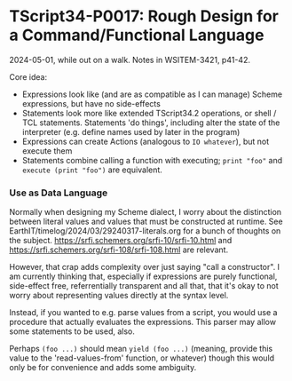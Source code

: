 # TScript34-P0017: Rough Design for a Command/Functional Language

2024-05-01, while out on a walk.
Notes in WSITEM-3421, p41-42.

Core idea:
- Expressions look like (and are as compatible as I can manage)
  Scheme expressions, but have no side-effects
- Statements look more like extended TScript34.2 operations,
  or shell / TCL statements.  Statements 'do things', including
  alter the state of the interpreter (e.g. define names used by later
  in the program)
- Expressions can create Actions (analogous to `IO whatever`),
  but not execute them
- Statements combine calling a function with executing;
  `print "foo"` and `execute (print "foo")` are equivalent.

### Use as Data Language

Normally when designing my Scheme dialect,
I worry about the distinction between literal values
and values that must be constructed at runtime.
See EarthIT/timelog/2024/03/29240317-literals.org for
a bunch of thoughts on the subject.
https://srfi.schemers.org/srfi-10/srfi-10.html and
https://srfi.schemers.org/srfi-108/srfi-108.html
are relevant.

However, that crap adds complexity over just saying
"call a constructor".  I am currently thinking that,
especially if expressions are purely functional,
side-effect free, referrentially transparent and all that,
that it's okay to not worry about representing values
directly at the syntax level.

Instead, if you wanted to e.g. parse values from a script,
you would use a procedure that actually evaluates the expressions.
This parser may allow some statements to be used, also.

Perhaps `(foo ...)` should mean `yield (foo ...)`
(meaning, provide this value to the 'read-values-from' function, or whatever)
though this would only be for convenience and adds some ambiguity.
